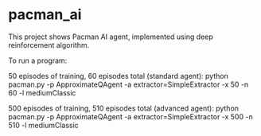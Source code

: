 # pacman_ai
This project shows Pacman AI agent, implemented using deep reinforcement algorithm.

To run a program:

50 episodes of training, 60 episodes total (standard agent):
python pacman.py -p ApproximateQAgent -a extractor=SimpleExtractor -x 50 -n 60 -l mediumClassic

500 episodes of training, 510 episodes total (advanced agent):
python pacman.py -p ApproximateQAgent -a extractor=SimpleExtractor -x 500 -n 510 -l mediumClassic
